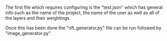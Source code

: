 The first file which requires configuring is the "test.json" which has general info such as the name of the project, the name of the user as well as all of the layers and their weightings.

Once this has been done the "nft_generator.py" file can be run followed by "image_generator.py".
